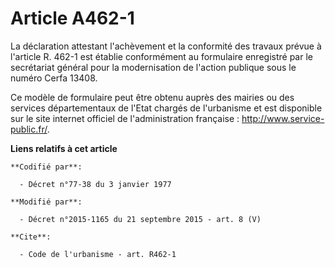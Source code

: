# Article A462-1

La déclaration attestant l'achèvement et la conformité des travaux prévue à l'article R. 462-1 est établie conformément au
formulaire enregistré par le secrétariat général pour la modernisation de l'action publique sous le numéro Cerfa 13408. 

Ce modèle de formulaire peut être obtenu auprès des mairies ou des services départementaux de l'Etat chargés de l'urbanisme
et est disponible sur le site internet officiel de l'administration française :  http://www.service-public.fr/.

**Liens relatifs à cet article**

	**Codifié par**:

	  - Décret n°77-38 du 3 janvier 1977

	**Modifié par**:

	  - Décret n°2015-1165 du 21 septembre 2015 - art. 8 (V)

	**Cite**:

	  - Code de l'urbanisme - art. R462-1
